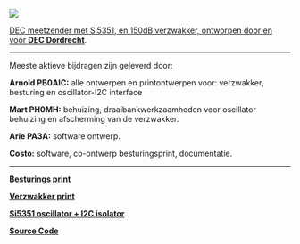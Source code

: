 <p><a href="https://www.pi4dec.nl/zelfbouw-meetzender/"><img src="https://github.com/PI4DEC/DEC-meetzender-test/blob/master/documentation/crew.jpg"></a></p> 

<a href="https://www.pi4dec.nl/zelfbouw-meetzender/">DEC meetzender met Si5351, en 150dB verzwakker, ontworpen door en voor <b>DEC Dordrecht</b></a>.
<hr>
<p>Meeste aktieve bijdragen zijn geleverd door:</p>
<p></p>

<b>Arnold PB0AIC:</b>  alle ontwerpen en printontwerpen voor: verzwakker, besturing en oscillator-I2C interface

<b>Mart PH0MH:</b> behuizing, draaibankwerkzaamheden voor oscillator behuizing en afscherming van de verzwakker.

<b>Arie PA3A:</b> software ontwerp.

<b>Costo:</b> software, co-ontwerp besturingsprint, documentatie.
<hr>

<p><a href="https://github.com/PI4DEC/Meetzender/blob/master/documentation/besturings_print.md"><b>Besturings print</b></a></p>
<p><a href="https://github.com/PI4DEC/Meetzender/blob/master/documentation/verzwakker_print.md"><b>Verzwakker print</b></a></p>
<p><a href="https://github.com/PI4DEC/Meetzender/blob/master/documentation/Si5351%2Binterface.md"><b>Si5351 oscillator + I2C isolator</b></a></p>
<p><a href="https://github.com/PI4DEC/Meetzender/blob/master/SourceCode/source_code.md"><b>Source Code</b></a></p>
